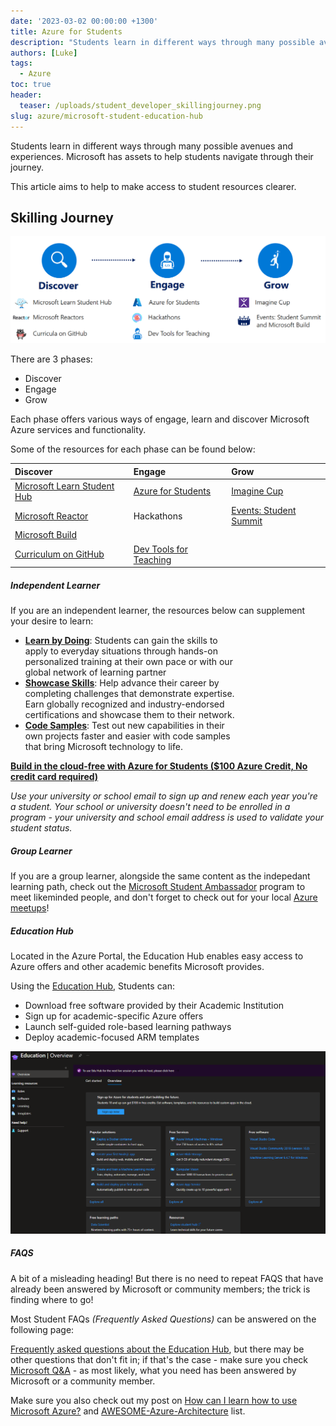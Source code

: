 ```yaml
---
date: '2023-03-02 00:00:00 +1300'
title: Azure for Students
description: "Students learn in different ways through many possible avenues and experiences. Microsoft has assets to help students navigate through their journey."
authors: [Luke]
tags:
  - Azure
toc: true
header:
  teaser: /uploads/student_developer_skillingjourney.png
slug: azure/microsoft-student-education-hub
---
```

Students learn in different ways through many possible avenues and experiences. Microsoft has assets to help students navigate through their journey.

This article aims to help to make access to student resources clearer.

## Skilling Journey

![MS Student Developer - Skilling Journey](/uploads/student_developer_skillingjourney.png)

There are 3 phases:

* Discover
* Engage
* Grow

Each phase offers various ways of engage, learn and discover Microsoft Azure services and functionality.

Some of the resources for each phase can be found below:

| Discover | Engage | Grow |
| :--- | :--- | :--- |
| [Microsoft Learn Student Hub](https://learn.microsoft.com/training/student-hub/?WT.mc_id=AZ-MVP-5004796) | [Azure for Students](https://azure.microsoft.com/free/students/?WT.mc_id=AZ-MVP-5004796) | [Imagine Cup](https://imaginecup.microsoft.com/?WT.mc_id=AZ-MVP-5004796) |
| [Microsoft Reactor](https://developer.microsoft.com/reactor/?WT.mc_id=AZ-MVP-5004796) | Hackathons | [Events: Student Summit](https://learn.microsoft.com/events/browse?terms=student-summit&WT.mc_id=AZ-MVP-5004796) |
| [Microsoft Build](https://mybuild.microsoft.com/?WT.mc_id=AZ-MVP-5004796) |  |  |
| [Curriculum on GitHub](https://microsoft.github.io/workshop-library/) | [Dev Tools for Teaching](https://azureforeducation.microsoft.com/en-us/Institutions?WT.mc_id=AZ-MVP-5004796) |  |

##### Independent Learner

If you are an independent learner, the resources below can supplement your desire to learn:

* [**Learn by Doing**](https://learn.microsoft.com/training/?WT.mc_id=AZ-MVP-5004796 "Microsoft Learn - Training"): Students can gain the skills to  
  apply to everyday situations through hands-on  
  personalized training at their own pace or with our  
  global network of learning partner
* [**Showcase Skills**](https://learn.microsoft.com/certifications/?WT.mc_id=AZ-MVP-5004796 "Microsoft Learn - Certifications"): Help advance their career by  
  completing challenges that demonstrate expertise.  
  Earn globally recognized and industry-endorsed  
  certifications and showcase them to their network.
* [**Code Samples**](https://learn.microsoft.com/samples/browse/?WT.mc_id=AZ-MVP-5004796 "Microsoft Learn - Code Samples"): Test out new capabilities in their  
  own projects faster and easier with code samples  
  that bring Microsoft technology to life.

[**Build in the cloud-free with Azure for Students ($100 Azure Credit, No credit card required)**](https://azure.microsoft.com/en-us/free/students/?WT.mc_id=AZ-MVP-5004796 "Build in the cloud free with Azure for Students")

_Use your university or school email to sign up and renew each year you're a student. Your school or university doesn't need to be enrolled in a program - your university and school email address is used to validate your student status._

##### Group Learner

If you are a group learner, alongside the same content as the indepedant learning path, check out the [Microsoft Student Ambassador](https://studentambassadors.microsoft.com/?WT.mc_id=AZ-MVP-5004796) program to meet likeminded people, and don't forget to check out for your local [Azure meetups](https://www.meetup.com/pro/azuretechgroups/)!

##### Education Hub

Located in the Azure Portal, the Education Hub enables easy access to Azure offers and other academic benefits Microsoft provides.

Using the [Education Hub](https://portal.azure.com/#view/Microsoft_Azure_Education/EducationMenuBlade/\~/overview "Education Hub"), Students can:

* Download free software provided by their Academic Institution
* Sign up for academic-specific Azure offers
* Launch self-guided role-based learning pathways
* Deploy academic-focused ARM templates

![Microsoft Azure Education Hub](/uploads/azure_educationhub.png "Microsoft Azure Education Hub")

##### FAQS

A bit of a misleading heading! But there is no need to repeat FAQS that have already been answered by Microsoft or community members; the trick is finding where to go!

Most Student FAQs _(Frequently Asked Questions)_ can be answered on the following page:  

[Frequently asked questions about the Education Hub](https://learn.microsoft.com/en-us/azure/education-hub/azure-dev-tools-teaching/program-faq?WT.mc_id=AZ-MVP-5004796 "Frequently asked questions about the Education Hub"), but there may be other questions that don't fit in; if that's the case - make sure you check [Microsoft Q&A](https://learn.microsoft.com/en-us/search/?terms=students&category=QnA&WT.mc_id=AZ-MVP-5004796 '"students" in Q&A') - as most likely, what you need has been answered by Microsoft or a community member.

Make sure you also check out my post on [How can I learn how to use Microsoft Azure?](https://luke.geek.nz/azure/How-can-I-learn-how-to-use-Microsoft-Azure/) and [AWESOME-Azure-Architecture](https://aka.ms/AwesomeAzureArchitecture) list.

